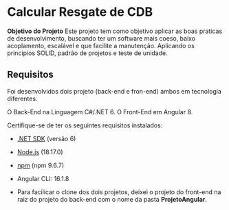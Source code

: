 # Calcular Resgate de CDB

**Objetivo do Projeto**
Este projeto tem como objetivo aplicar as boas praticas de desenvolvimento, buscando ter um software mais coeso, baixo acoplamento, escalável e que facilite a manutenção. Aplicando os principios SOLID, padrão de projetos e teste de unidade.

## Requisitos

Foi desenvolvidos dois projeto (back-end e fron-end) ambos em tecnologia diferentes.

O Back-End na Linguagem C#/.NET 6.
O Front-End em Angular 8.

Certifique-se de ter os seguintes requisitos instalados:

- [.NET SDK](https://dotnet.microsoft.com/download) (versão 6)
- [Node.js](https://nodejs.org/) (18.17.0)
- [npm](https://www.npmjs.com/) (npm 9.6.7)
- Angular CLI: 16.1.8


- Para facilicar o clone dos dois projetos, deixei o projeto do front-end na raiz do projeto do back-end com o nome da pasta **ProjetoAngular**.